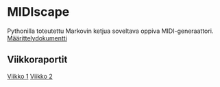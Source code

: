 # MIDIscape
Pythonilla toteutettu Markovin ketjua soveltava oppiva MIDI-generaattori. [Määrittelydokumentti](Dokumentaatio/M%C3%A4%C3%A4rittelydokumentti.md)
## Viikkoraportit
[Viikko 1](Dokumentaatio/Viikkoraportit/Viikko1.md)
[Viikko 2](Dokumentaatio/Viikkoraportit/Viikko2.md)